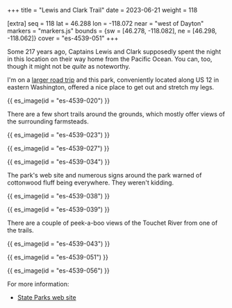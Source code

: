 +++
title = "Lewis and Clark Trail"
date = 2023-06-21
weight = 118

[extra]
seq = 118
lat = 46.288
lon = -118.072
near = "west of Dayton"
markers = "markers.js"
bounds = {sw = [46.278, -118.082], ne = [46.298, -118.062]}
cover = "es-4539-051"
+++

Some 217 years ago, Captains Lewis and Clark supposedly spent the night in this location on their way home from the Pacific Ocean. You can, too, though it might not be _quite_ as noteworthy.

<!-- more -->

I'm on a [larger road trip](https://ericscouten.travel/2023/06-20+summer-break/) and this park, conveniently located along US 12 in eastern Washington, offered a nice place to get out and stretch my legs.

{{ es_image(id = "es-4539-020") }}

There are a few short trails around the grounds, which mostly offer views of the surrounding farmsteads.

{{ es_image(id = "es-4539-023") }}

{{ es_image(id = "es-4539-027") }}

{{ es_image(id = "es-4539-034") }}

The park's web site and numerous signs around the park warned of cottonwood fluff being everywhere. They weren't kidding.

{{ es_image(id = "es-4539-038") }}

{{ es_image(id = "es-4539-039") }}

There are a couple of peek-a-boo views of the Touchet River from one of the trails.

{{ es_image(id = "es-4539-043") }}

{{ es_image(id = "es-4539-051") }}

{{ es_image(id = "es-4539-056") }}

For more information:

* [State Parks web site](https://www.parks.wa.gov/539/Lewis-Clark-Trails)
